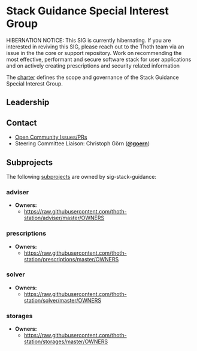<!---
This is an autogenerated file!

Please do not edit this file directly, but instead make changes to the
sigs.yaml file in the project root.

To understand how this file is generated, see https://git.k8s.io/community/generator/README.md

for Thoth we use `podman run --rm -e WHAT -e GO111MODULE=on -e GOPROXY -v $(pwd):/go/src/app:Z golang:1.12 make -C /go/src/app generate`

--->

# Stack Guidance Special Interest Group

HIBERNATION NOTICE: This SIG is currently hibernating.  If you are interested in reviving this SIG, please reach out to the Thoth team via an issue in the the core or support repository.
Work on recommending the most effective, performant and secure software stack for user applications and on actively creating prescriptions and security related information

The [charter](charter.md) defines the scope and governance of the Stack Guidance Special Interest Group.



## Leadership

## Contact
- [Open Community Issues/PRs](https://github.com/thoth-station/core/labels/sig%2Fstack-guidance)
- Steering Committee Liaison: Christoph Görn (**[@goern](https://github.com/goern)**)

## Subprojects

The following [subprojects][subproject-definition] are owned by sig-stack-guidance:
### adviser
- **Owners:**
  - https://raw.githubusercontent.com/thoth-station/adviser/master/OWNERS
### prescriptions
- **Owners:**
  - https://raw.githubusercontent.com/thoth-station/prescriptions/master/OWNERS
### solver
- **Owners:**
  - https://raw.githubusercontent.com/thoth-station/solver/master/OWNERS
### storages
- **Owners:**
  - https://raw.githubusercontent.com/thoth-station/storages/master/OWNERS

[subproject-definition]: https://github.com/kubernetes/community/blob/master/governance.md#subprojects
<!-- BEGIN CUSTOM CONTENT -->

<!-- END CUSTOM CONTENT -->
